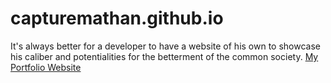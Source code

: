 # capturemathan.github.io
It's always better for a developer to have a website of his own to showcase his caliber and potentialities for the betterment of the common society.
[My Portfolio Website](https://capturemathan.github.io/)

